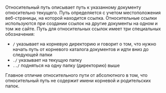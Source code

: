 Относительный путь описывает путь к указанному документу относительно текущего. Путь определяется с учетом местоположения веб-страницы, на которой находится ссылка.	Относительные ссылки используются при создании ссылок на другие документы на одном и том же сайте.
Путь для относительных ссылок имеет три специальных обозначения:

- `/` указывает на корневую директорию и говорит о том, что нужно начать путь от корневого каталога документов и идти вниз до следующей папки
- `./` указывает на текущую папку
- `../`  подняться на одну папку (директорию) выше

Главное отличие относительного пути от абсолютного в том, что относительный путь не содержит имени корневой и родительских папок. 
